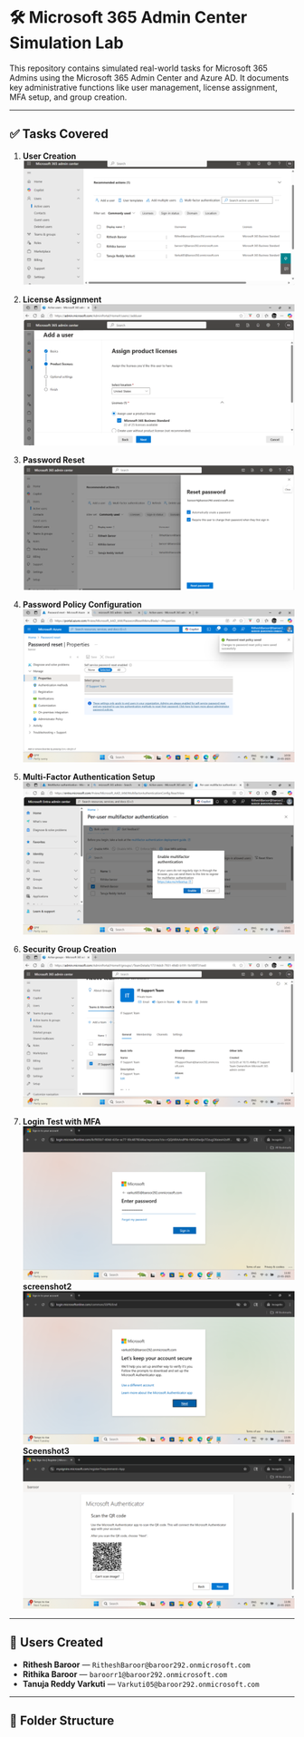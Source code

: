 # 🛠️ Microsoft 365 Admin Center Simulation Lab

This repository contains simulated real-world tasks for Microsoft 365 Admins using the Microsoft 365 Admin Center and Azure AD. It documents key administrative functions like user management, license assignment, MFA setup, and group creation.

---

## ✅ Tasks Covered

1. **User Creation**  
   ![User Creation](screenshots/user_creation.png)

2. **License Assignment**  
   ![License Assignment](screenshots/license_assignment.png)

3. **Password Reset**  
   ![Password Reset](screenshots/password_reset.png)

4. **Password Policy Configuration**  
   ![Password Policy](screenshots/password_policy.png)

5. **Multi-Factor Authentication Setup**  
   ![MFA Setup](screenshots/MFA_setup.png)

6. **Security Group Creation**  
   ![Group Creation](screenshots/group_creation.png)

7. **Login Test with MFA**  
   ![User Login Test](screenshots/user_login_test1.png)
   **screenshot2** 
    ![User Login Test](screenshots/user_login_test2.png)
   **Sceenshot3** 
    ![User Login Test](screenshots/user_login_test3.png)

---

## 👤 Users Created

- **Rithesh Baroor** — `RitheshBaroor@baroor292.onmicrosoft.com`  
- **Rithika Baroor** — `baroorr1@baroor292.onmicrosoft.com`  
- **Tanuja Reddy Varkuti** — `Varkuti05@baroor292.onmicrosoft.com`

---

## 📂 Folder Structure

